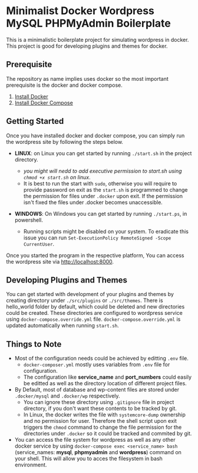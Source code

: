 # Minimalist Docker Wordpress MySQL PHPMyAdmin Boilerplate
This is a minimalistic boilerplate project for simulating wordpress in docker. This project is good for developing plugins and themes for docker.


## Prerequisite
The repository as name implies uses docker so the most important prerequisite is the docker and docker compose.  

1. [Install Docker](https://docs.docker.com/engine/install/)
2. [Install Docker Compose](https://docs.docker.com/compose/install/)


## Getting Started
Once you have installed docker and docker compose, you can simply run the wordpress site by following the steps below. 

* **LINUX**: on Linux you can get started by running `./start.sh` in the project directory.
  * *you might will nedd to add executive permission to start.sh using `chmod +x start.sh` on linux*.
  * It is best to run the start with `sudo`, otherwise you will require to provide password on exit as the `start.sh` is programmed to change the permission for files under `.docker` upon exit. If the permission isn't fixed the files under .docker becomes unaccessible.

* **WINDOWS**: On Windows you can get started by running `./start.ps`, in powershell.
  * Running scripts might be disabled on your system. To eradicate this issue you can run `Set-ExecutionPolicy RemoteSigned -Scope CurrentUser`.

Once you started the program in the respective platform, You can access the wordpress site via [http://localhost:8000](http://localhost:8000). 


## Developing Plugins and Themes
You can get started with development of your plugins and themes by creating directory under `./src/plugins` or `./src/themes`. There is hello_world folder by default, which could be deleted and new directories could be created. These directories are configured to wordpress service using `docker-compose.override.yml` file. `docker-compose.override.yml` is updated automatically when running `start.sh`.


## Things to Note
* Most of the configuration needs could be achieved by editting `.env` file. 
  * `docker-composer.yml` mostly uses variables from `.env` file for configuration. 
  * The configuration like **service_name** and **port_numbers** could easily be editted as well as the directory location of different project files.
* By Default, most of database and wp-content files are stored under `.docker/mysql` and `.docker/wp` respectively. 
  * You can ignore these directory using `.gitignore` file in project directory, if you don't want these contents to be tracked by git.
  * In Linux, the docker writes the file with `systemcore-dump` ownership and no permission for user. Therefore the shell script upon exit triggers the `chmod` command to change the file permission for the directories under `.docker` so it could be tracked and commited by git.
* You can access the file system for wordpress as well as any other docker service by using `docker-compose exec <service_name> bash` (service_names: **mysql**, **phpmyadmin** and **wordpress**) command on your shell. This will allow you to acces the filesystem in bash environment.

